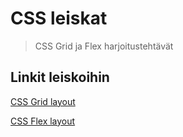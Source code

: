 # CSS leiskat

> CSS Grid ja Flex harjoitustehtävät

## Linkit leiskoihin

[CSS Grid layout](../grid.html)

[CSS Flex layout](../flex.html)
